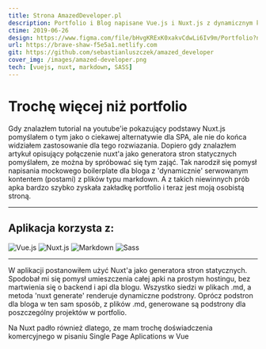 ```yaml
---
title: Strona AmazedDeveloper.pl
description: Portfolio i Blog napisane Vue.js i Nuxt.js z dynamicznym kontentem wykorzystującym pliki Markdown. Prosty projekt, który przerodził się w osobista stronę.
ctime: 2019-06-26
design: https://www.figma.com/file/bHvgKRExK0xakvCdwLi6Iv9m/Portfolio?node-id=0%3A1
url: https://brave-shaw-f5e5a1.netlify.com
git: https://github.com/sebastianluszczek/amazed_developer
cover_img: /images/amazed-developer.png
tech: [vuejs, nuxt, markdown, SASS]
---
```


# Trochę więcej niż portfolio

Gdy znalazłem tutorial na youtube'ie pokazujący podstawy Nuxt.js pomyślałem o tym jako o ciekawej alternatywie dla SPA, ale nie do końca widziałem zastosowanie dla tego rozwiazania. Dopiero gdy znalazłem artykuł opisujący połączenie nuxt'a jako generatora stron statycznych pomyślałem, ze można by spróbować się tym zająć. Tak narodził się pomysł napisania mockowego boilerplate dla bloga z 'dynamicznie' serwowanym kontentem (postami) z plików typu markdown. A z takich niewinnych prób apka bardzo szybko zyskała zakładkę portfolio i teraz jest moją osobistą stroną.

---

## Aplikacja korzysta z:

<div class="md_icons_wrapper">
<img src="/icons/vuejs.png" alt="Vue.js" class="md_icon">
<img src="/icons/nuxt.png" alt="Nuxt.js" class="md_icon">
<img src="/icons/markdown.png" alt="Markdown" class="md_icon">
<img src="/icons/SASS.png" alt="Sass" class="md_icon">
</div>

---

W aplikacji postanowiłem użyć Nuxt'a jako generatora stron statycznych. Spodobał mi się pomysł umieszczenia całej apki na prostym hostingu, bez martwienia się o backend i api dla blogu. Wszystko siedzi w plikach .md, a metoda 'nuxt generate' renderuje dynamiczne podstrony. Oprócz podstron dla bloga w ten sam sposób, z plików .md, generowane są podstrony dla poszczególny projektów w portfolio.

Na Nuxt padło również dlatego, ze mam trochę doświadczenia komercyjnego w pisaniu Single Page Aplications w Vue
